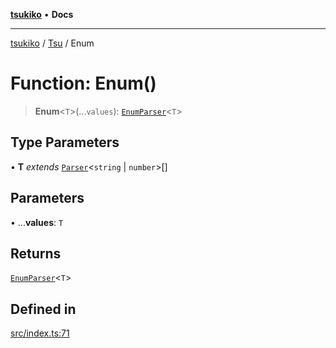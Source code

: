 [**tsukiko**](../../../README.md) • **Docs**

***

[tsukiko](../../../README.md) / [Tsu](../README.md) / Enum

# Function: Enum()

> **Enum**\<`T`\>(...`values`): [`EnumParser`](../../../classes/EnumParser.md)\<`T`\>

## Type Parameters

• **T** *extends* [`Parser`](../../../classes/Parser.md)\<`string` \| `number`\>[]

## Parameters

• ...**values**: `T`

## Returns

[`EnumParser`](../../../classes/EnumParser.md)\<`T`\>

## Defined in

[src/index.ts:71](https://github.com/BIYUEHU/tsukiko/blob/eb4b04a16e9c40909bed9d6503bd49914851f300/src/index.ts#L71)
